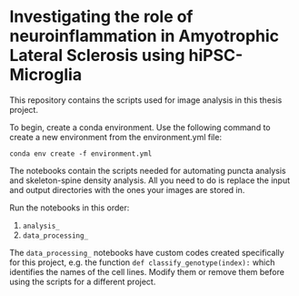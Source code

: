 # Investigating the role of neuroinflammation in Amyotrophic Lateral Sclerosis using hiPSC-Microglia

This repository contains the scripts used for image analysis in this thesis project.

To begin, create a conda environment. Use the following command to create a new environment from the environment.yml file:
```
conda env create -f environment.yml
```

The notebooks contain the scripts needed for automating puncta analysis and skeleton-spine density analysis. All you need to do is replace the input and output directories with the ones your images are stored in.

Run the notebooks in this order:
1. `analysis_`
2. `data_processing_`

The `data_processing_` notebooks have custom codes created specifically for this project, e.g. the function `def classify_genotype(index):` which identifies the names of the cell lines. Modify them or remove them before using the scripts for a different project.
